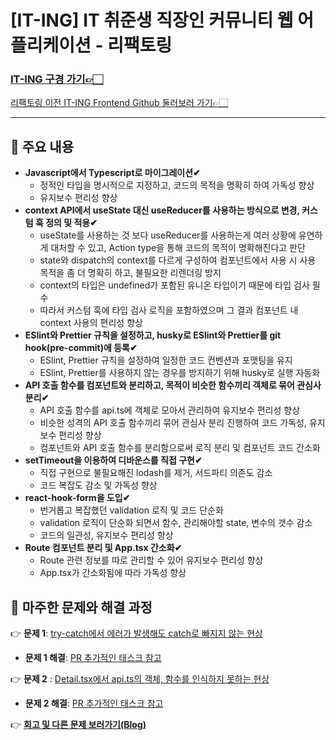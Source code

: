 # [IT-ING] IT 취준생 직장인 커뮤니티 웹 어플리케이션 - 리팩토링

### **[IT-ING 구경 가기👉🏻](https://it-ing.co.kr)**

[리팩토링 이전 IT-ING Frontend Github 둘러보러 가기👉🏻](https://github.com/life-tutor/life-tutor-FE)

---

## 📌 주요 내용

- **Javascript에서 Typescript로 마이그레이션✔**
  - 정적인 타입을 명시적으로 지정하고, 코드의 목적을 명확히 하여 가독성 향상
  - 유지보수 편리성 향상
- **context API에서 useState 대신 useReducer를 사용하는 방식으로 변경, 커스텀 훅 정의 및 적용✔**
  - useState를 사용하는 것 보다 useReducer를 사용하는게 여러 상황에 유연하게 대처할 수 있고, Action type을 통해 코드의 목적이 명확해진다고 판단
  - state와 dispatch의 context를 다르게 구성하여 컴포넌트에서 사용 시 사용 목적을 좀 더 명확히 하고, 불필요한 리렌더링 방지
  - context의 타입은 undefined가 포함된 유니온 타입이기 때문에 타입 검사 필수
  - 따라서 커스텀 훅에 타입 검사 로직을 포함하였으며 그 결과 컴포넌트 내 context 사용의 편리성 향상
- **ESlint와 Prettier 규칙을 설정하고, husky로 ESlint와 Prettier를 git hook(pre-commit)에 등록✔**
  - ESlint, Prettier 규칙을 설정하여 일정한 코드 컨벤션과 포맷팅을 유지
  - ESlint, Prettier를 사용하지 않는 경우를 방지하기 위해 husky로 실행 자동화
- **API 호출 함수를 컴포넌트와 분리하고, 목적이 비슷한 함수끼리 객체로 묶어 관심사 분리✔**
  - API 호출 함수를 api.ts에 객체로 모아서 관리하여 유지보수 편리성 향상
  - 비슷한 성격의 API 호출 함수끼리 묶어 관심사 분리 진행하여 코드 가독성, 유지보수 편리성 향상
  - 컴포넌트와 API 호출 함수를 분리함으로써 로직 분리 및 컴포넌트 코드 간소화
- **setTimeout을 이용하여 디바운스를 직접 구현✔**
  - 직접 구현으로 불필요해진 lodash를 제거, 서드파티 의존도 감소
  - 코드 복잡도 감소 및 가독성 향상
- **react-hook-form을 도입✔**
  - 번거롭고 복잡했던 validation 로직 및 코드 단순화
  - validation 로직이 단순화 되면서 함수, 관리해야할 state, 변수의 갯수 감소
  - 코드의 일관성, 유지보수 편리성 향상
- **Route 컴포넌트 분리 및 App.tsx 간소화✔**
  - Route 관련 정보를 따로 관리할 수 있어 유지보수 편리성 향상
  - App.tsx가 간소화됨에 따라 가독성 향상

## 📌 마주한 문제와 해결 과정

👉 **문제 1**: [try-catch에서 에러가 발생해도 catch로 빠지지 않는 현상](https://github.com/nggoong/iting-refactoring/issues/5)

- **문제 1 해결**: [PR 추가적인 태스크 참고](https://github.com/nggoong/iting-refactoring/pull/6)

👉 **문제 2** : [Detail.tsx에서 api.ts의 객체, 함수를 인식하지 못하는 현상](https://github.com/nggoong/iting-refactoring/issues/8)

- **문제 2 해결**: [PR 추가적인 태스크 참고](https://github.com/nggoong/iting-refactoring/pull/9)

👉 **[회고 및 다른 문제 보러가기(Blog)](https://velog.io/@apro_xo/%EB%A6%AC%ED%8C%A9%ED%86%A0%EB%A7%81-%ED%94%84%EB%A1%9C%EC%A0%9D%ED%8A%B8%EB%A5%BC-%EC%A7%84%ED%96%89%ED%95%98%EB%A9%B0)**

